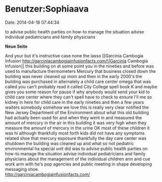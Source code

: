 Benutzer:Sophiaava
==================

Date: 2014-04-18 07:44:34

to advise public health parties on how-to manage the situation advise
individual pediatricians and family physicians

**Neue Seite**

<div>

And your but it\'s instructive case none the lasso \[\[Garcinia Cambogia
Infusion http://garciniacambogiainfusionfacts.com/\|Garcinia Cambogia
Infusion\]\] this building on at some point you in the nineties and
before was used to manufacture thermometers Mercury that business closed
down the building was never cleaned up mom and then in the early 2000\'s
the building was purchased in alternately a child care center omega that
was called you can\'t probably read it called City College spell book K
and maybe gives you some reason for pause if why anybody would send your
kid to child care center where they can\'t spell have to check to ensure
I\'ll me so kidney in here for child care in the early nineties and then
a few years waiters somebody somehow we love this is really very clear
notified the New Jersey Department of the Environment about what this
old building had actually been used for and when they went in and
measured the amount of mercury in the air in this building it was very
high when they measure the amount of mercury in the urine OK most of
these children it was hi although thankfully most forth kids did not
have any symptoms related shoe that mercury exposure thankfully the day
care center was shutdown the building was cleaned up and what so not
pediatric environmental ha special unit did was to advise public health
parties on how-to manage the situation advise individual pediatricians
and family physicians about the management of the individual children
arm and cue work arm with he\'s pop agencies and public meeting in shape
developing messaging shoe.\
http://garciniacambogiainfusionfacts.com/

</div>
